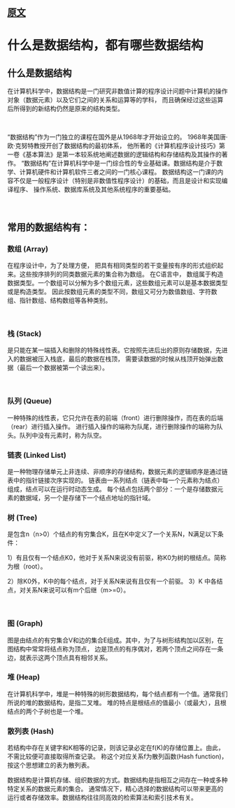 
## [原文](https://blog.csdn.net/liwenfengf1988/article/details/6544933)

# 什么是数据结构，都有哪些数据结构

## 什么是数据结构 

在计算机科学中，数据结构是一门研究非数值计算的程序设计问题中计算机的操作对象（数据元素）以及它们之间的关系和运算等的学科，
而且确保经过这些运算后所得到的新结构仍然是原来的结构类型。

 

“数据结构”作为一门独立的课程在国外是从1968年才开始设立的。 
1968年美国唐·欧·克努特教授开创了数据结构的最初体系，
他所著的《计算机程序设计技巧》第一卷《基本算法》是第一本较系统地阐述数据的逻辑结构和存储结构及其操作的著作。
“数据结构”在计算机科学中是一门综合性的专业基础课。数据结构是介于数学、计算机硬件和计算机软件三者之间的一门核心课程。
数据结构这一门课的内容不仅是一般程序设计（特别是非数值性程序设计）的基础，而且是设计和实现编译程序、
操作系统、数据库系统及其他系统程序的重要基础。

 

## 常用的数据结构有：

### 数组 (Array)
在程序设计中，为了处理方便， 把具有相同类型的若干变量按有序的形式组织起来。这些按序排列的同类数据元素的集合称为数组。
在C语言中， 数组属于构造数据类型。一个数组可以分解为多个数组元素，这些数组元素可以是基本数据类型或是构造类型。
因此按数组元素的类型不同，数组又可分为数值数组、字符数组、指针数组、结构数组等各种类别。

 

### 栈 (Stack)
是只能在某一端插入和删除的特殊线性表。它按照先进后出的原则存储数据，先进入的数据被压入栈底，最后的数据在栈顶，
需要读数据的时候从栈顶开始弹出数据（最后一个数据被第一个读出来）。

 

### 队列 (Queue)
一种特殊的线性表，它只允许在表的前端（front）进行删除操作，而在表的后端（rear）进行插入操作。
进行插入操作的端称为队尾，进行删除操作的端称为队头。队列中没有元素时，称为队空。

### 链表 (Linked List)
是一种物理存储单元上非连续、非顺序的存储结构，数据元素的逻辑顺序是通过链表中的指针链接次序实现的。
链表由一系列结点（链表中每一个元素称为结点）组成，结点可以在运行时动态生成。
每个结点包括两个部分：一个是存储数据元素的数据域，另一个是存储下一个结点地址的指针域。

### 树 (Tree)

是包含n（n>0）个结点的有穷集合K，且在K中定义了一个关系N，N满足以下条件：

1）有且仅有一个结点K0，他对于关系N来说没有前驱，称K0为树的根结点。简称为根（root）。

2）除K0外，K中的每个结点，对于关系N来说有且仅有一个前驱。
3）K 中各结点，对关系N来说可以有m个后继（m>=0）。

 

### 图 (Graph)
图是由结点的有穷集合V和边的集合E组成。其中，为了与树形结构加以区别，在图结构中常常将结点称为顶点，
边是顶点的有序偶对，若两个顶点之间存在一条边，就表示这两个顶点具有相邻关系。

### 堆 (Heap)
在计算机科学中，堆是一种特殊的树形数据结构，每个结点都有一个值。通常我们所说的堆的数据结构，是指二叉堆。
堆的特点是根结点的值最小（或最大），且根结点的两个子树也是一个堆。

### 散列表 (Hash)
若结构中存在关键字和K相等的记录，则该记录必定在f(K)的存储位置上。由此，不需比较便可直接取得所查记录。
称这个对应关系f为散列函数(Hash function)，按这个思想建立的表为散列表。

数据结构是计算机存储、组织数据的方式。数据结构是指相互之间存在一种或多种特定关系的数据元素的集合。
通常情况下，精心选择的数据结构可以带来更高的运行或者存储效率。数据结构往往同高效的检索算法和索引技术有关。
 